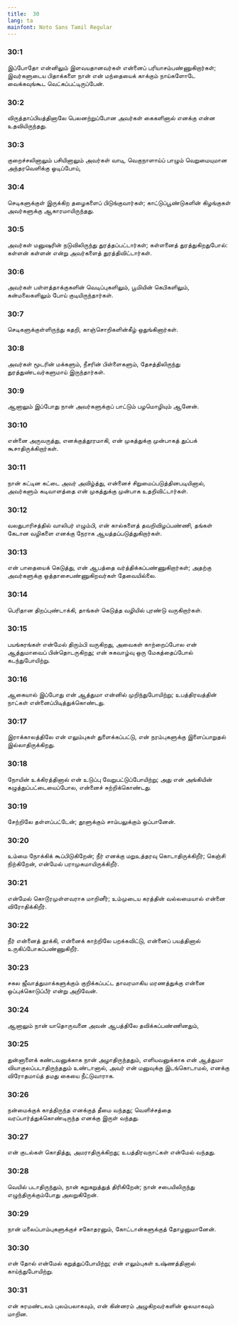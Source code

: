 ```yaml
---
title:  30
lang: ta
mainfont: Noto Sans Tamil Regular
---
```


###  30:1

இப்போதோ என்னிலும் இளவயதானவர்கள் என்னைப் பரியாசம்பண்ணுகிறார்கள்; இவர்களுடைய பிதாக்களை நான் என் மந்தையைக் காக்கும் நாய்களோடே வைக்கவுங்கூட வெட்கப்பட்டிருப்பேன்.

###  30:2

விருத்தாப்பியத்தினாலே பெலனற்றுப்போன அவர்கள் கைகளினால் எனக்கு என்ன உதவியிருந்தது.

###  30:3

குறைச்சலினாலும் பசியினாலும் அவர்கள் வாடி, வெகுநாளாய்ப் பாழும் வெறுமையுமான அந்தரவெளிக்கு ஓடிப்போய்,

###  30:4

செடிகளுக்குள் இருக்கிற தழைகளைப் பிடுங்குவார்கள்; காட்டுப்பூண்டுகளின் கிழங்குகள் அவர்களுக்கு ஆகாரமாயிருந்தது.

###  30:5

அவர்கள் மனுஷரின் நடுவிலிருந்து துரத்தப்பட்டார்கள்; கள்ளனைத் துரத்துகிறதுபோல்: கள்ளன் கள்ளன் என்று அவர்களைத் துரத்திவிட்டார்கள்.

###  30:6

அவர்கள் பள்ளத்தாக்குகளின் வெடிப்புகளிலும், பூமியின் கெபிகளிலும், கன்மலைகளிலும் போய் குடியிருந்தார்கள்.

###  30:7

செடிகளுக்குள்ளிருந்து கதறி, காஞ்சொறிகளின்கீழ் ஒதுங்கினார்கள்.

###  30:8

அவர்கள் மூடரின் மக்களும், நீசரின் பிள்ளைகளும், தேசத்திலிருந்து துரத்துண்டவர்களுமாய் இருந்தார்கள்.

###  30:9

ஆனாலும் இப்போது நான் அவர்களுக்குப் பாட்டும் பழமொழியும் ஆனேன்.

###  30:10

என்னை அருவருத்து, எனக்குத்தூரமாகி, என் முகத்துக்கு முன்பாகத் துப்பக் கூசாதிருக்கிறார்கள்.

###  30:11

நான் கட்டின கட்டை அவர் அவிழ்த்து, என்னைச் சிறுமைப்படுத்தினபடியினால், அவர்களும் கடிவாளத்தை என் முகத்துக்கு முன்பாக உதறிவிட்டார்கள்.

###  30:12

வலதுபாரிசத்தில் வாலிபர் எழும்பி, என் கால்களைத் தவறிவிழப்பண்ணி, தங்கள் கேடான வழிகளை எனக்கு நேராக ஆயத்தப்படுத்துகிறார்கள்.

###  30:13

என் பாதையைக் கெடுத்து, என் ஆபத்தை வர்த்திக்கப்பண்ணுகிறார்கள்; அதற்கு அவர்களுக்கு ஒத்தாசைபண்ணுகிறவர்கள் தேவையில்லை.

###  30:14

பெரிதான திறப்புண்டாக்கி, தாங்கள் கெடுத்த வழியில் புரண்டு வருகிறார்கள்.

###  30:15

பயங்கரங்கள் என்மேல் திரும்பி வருகிறது, அவைகள் காற்றைப்போல என் ஆத்துமாவைப் பின்தொடருகிறது; என் சுகவாழ்வு ஒரு மேகத்தைப்போல் கடந்துபோயிற்று.

###  30:16

ஆகையால் இப்போது என் ஆத்துமா என்னில் முறிந்துபோயிற்று; உபத்திரவத்தின் நாட்கள் என்னைப்பிடித்துக்கொண்டது.

###  30:17

இராக்காலத்திலே என் எலும்புகள் துளைக்கப்பட்டு, என் நரம்புகளுக்கு இளைப்பாறுதல் இல்லாதிருக்கிறது.

###  30:18

நோயின் உக்கிரத்தினால் என் உடுப்பு வேறுபட்டுப்போயிற்று; அது என் அங்கியின் கழுத்துப்பட்டையைப்போல, என்னைச் சுற்றிக்கொண்டது.

###  30:19

சேற்றிலே தள்ளப்பட்டேன்; தூளுக்கும் சாம்பலுக்கும் ஒப்பானேன்.

###  30:20

உம்மை நோக்கிக் கூப்பிடுகிறேன்; நீர் எனக்கு மறுஉத்தரவு கொடாதிருக்கிறீர்; கெஞ்சி நிற்கிறேன், என்மேல் பராமுகமாயிருக்கிறீர்.

###  30:21

என்மேல் கொடூரமுள்ளவராக மாறினீர்; உம்முடைய கரத்தின் வல்லமையால் என்னை விரோதிக்கிறீர்.

###  30:22

நீர் என்னைத் தூக்கி, என்னைக் காற்றிலே பறக்கவிட்டு, என்னைப் பயத்தினால் உருகிப்போகப்பண்ணுகிறீர்.

###  30:23

சகல ஜீவாத்துமாக்களுக்கும் குறிக்கப்பட்ட தாவரமாகிய மரணத்துக்கு என்னை ஒப்புக்கொடுப்பீர் என்று அறிவேன்.

###  30:24

ஆனாலும் நான் யாதொருவனை அவன் ஆபத்திலே தவிக்கப்பண்ணினதும்,

###  30:25

துன்னாளைக் கண்டவனுக்காக நான் அழாதிருந்ததும், எளியவனுக்காக என் ஆத்துமா வியாகுலப்படாதிருந்ததும் உண்டானால், அவர் என் மனுவுக்கு இடங்கொடாமல், எனக்கு விரோதமாய்த் தமது கையை நீட்டுவாராக.

###  30:26

நன்மைக்குக் காத்திருந்த எனக்குத் தீமை வந்தது; வெளிச்சத்தை வரப்பார்த்துக்கொண்டிருந்த எனக்கு இருள் வந்தது.

###  30:27

என் குடல்கள் கொதித்து, அமராதிருக்கிறது; உபத்திரவநாட்கள் என்மேல் வந்தது.

###  30:28

வெயில் படாதிருந்தும், நான் கறுகறுத்துத் திரிகிறேன்; நான் சபையிலிருந்து எழுந்திருக்கும்போது அலறுகிறேன்.

###  30:29

நான் மலைப்பாம்புகளுக்குச் சகோதரனும், கோட்டான்களுக்குத் தோழனுமானேன்.

###  30:30

என் தோல் என்மேல் கறுத்துப்போயிற்று; என் எலும்புகள் உஷ்ணத்தினால் காய்ந்துபோயிற்று.

###  30:31

என் சுரமண்டலம் புலம்பலாகவும், என் கின்னரம் அழுகிறவர்களின் ஓலமாகவும் மாறின.


